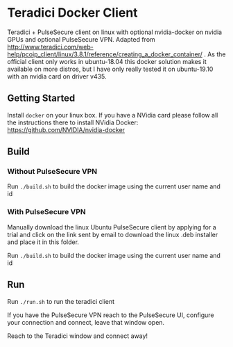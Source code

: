 # Teradici Docker Client
Teradici + PulseSecure client on linux with optional nvidia-docker on nvidia GPUs and optional PulseSecure VPN. Adapted from http://www.teradici.com/web-help/pcoip_client/linux/3.8.1/reference/creating_a_docker_container/ .
As the official client only works in ubuntu-18.04 this docker solution makes it available on more distros, but I have only really tested it on ubuntu-19.10 with an nvidia card on driver v435.

## Getting Started
Install `docker` on your linux box. If you have a NVidia card please follow all the instructions there to install NVidia Docker: https://github.com/NVIDIA/nvidia-docker

## Build
### Without PulseSecure VPN
Run `./build.sh` to build the docker image using the current user name and id

### With PulseSecure VPN
Manually download the linux Ubuntu PulseSecure client by applying for a trial and click on the link sent by email to download the linux .deb installer and place it in this folder.

Run `./build.sh` to build the docker image using the current user name and id

## Run
Run `./run.sh` to run the teradici client

If you have the PulseSecure VPN reach to the PulseSecure UI, configure your connection and connect, leave that window open.

Reach to the Teradici window and connect away!
